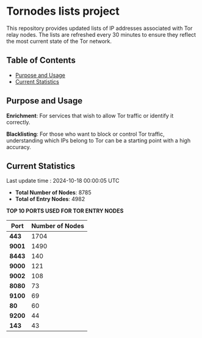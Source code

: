 # Tornodes lists project

This repository provides updated lists of IP addresses associated with Tor relay nodes. The lists are refreshed every 30 minutes to ensure they reflect the most current state of the Tor network.

## Table of Contents

- [Purpose and Usage](#purpose-and-usage)
- [Current Statistics](#current-statistics)


## Purpose and Usage

**Enrichment**: For services that wish to allow Tor traffic or identify it correctly.

**Blacklisting**: For those who want to block or control Tor traffic, understanding which IPs belong to Tor can be a starting point with a high accuracy.

## Current Statistics

Last update time : 2024-10-18 00:00:05 UTC

- **Total Number of Nodes**: 8785
- **Total of Entry Nodes**: 4982

**TOP 10 PORTS USED FOR TOR ENTRY NODES**

| **Port** | **Number of Nodes** |
|------|-----------------|
| **443**   | 1704  |
| **9001**   | 1490  |
| **8443**   | 140  |
| **9000**   | 121  |
| **9002**   | 108  |
| **8080**   | 73  |
| **9100**   | 69  |
| **80**   | 60  |
| **9200**   | 44  |
| **143**   | 43  |

